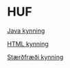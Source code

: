 # HUF
[Java kynning](https://notendur.hi.is/~sob33/HUF_Java/Javakynning.html)

[HTML kynning](https://notendur.hi.is/~sob33/HaskoliUngaFolksins_HTML/Vefsida.html)

[Stærðfræði kynning](https://notendur.hi.is/~sob33/Staerdfraedi/stae.html)
